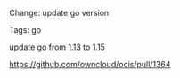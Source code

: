 Change: update go version

Tags: go

update go from 1.13 to 1.15

https://github.com/owncloud/ocis/pull/1364
